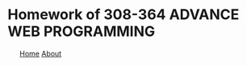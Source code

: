 <html>
 <title>Homework</title>
 <body>
<h1>Homework of 308-364 ADVANCE WEB PROGRAMMING</h1>
 
<ul>
<a href="Home.html">Home</a>
<a href="About.html">About</a>
</ul>
</nav>
 </body>
</html>








